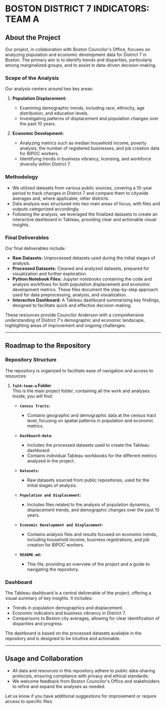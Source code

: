 # **BOSTON DISTRICT 7 INDICATORS: TEAM A**  

## **About the Project**  

Our project, in collaboration with Boston Councilor's Office, focuses on analyzing population and economic development data for District 7 in Boston. The primary aim is to identify trends and disparities, particularly among marginalized groups, and to assist in data-driven decision-making.  

### **Scope of the Analysis**  
Our analysis centers around two key areas:  
1. **Population Displacement:**  
   - Examining demographic trends, including race, ethnicity, age distribution, and education levels.  
   - Investigating patterns of displacement and population changes over the past 10 years.  

2. **Economic Development:**  
   - Analyzing metrics such as median household income, poverty analysis, the number of registered businesses, and job creation data for BIPOC workers.  
   - Identifying trends in business vibrancy, licensing, and workforce diversity within District 7.  

### **Methodology**  
- We utilized datasets from various public sources, covering a 10-year period to track changes in District 7 and compare them to citywide averages and, where applicable, other districts.  
- Data analysis was structured into two main areas of focus, with files and outputs categorized accordingly.  
- Following the analysis, we leveraged the finalized datasets to create an interactive dashboard in Tableau, providing clear and actionable visual insights.  

### **Final Deliverables**  
Our final deliverables include:  
- **Raw Datasets:** Unprocessed datasets used during the initial stages of analysis.  
- **Processed Datasets:** Cleaned and analyzed datasets, prepared for visualization and further exploration.
- **Python Notebook Files:** Jupyter notebooks containing the code and analysis workflows for both population displacement and economic development metrics. These files document the step-by-step approach used for data preprocessing, analysis, and visualization.
- **Interactive Dashboard:** A Tableau dashboard summarizing key findings, designed to facilitate quick and effective decision-making.  

These resources provide Councilor Anderson with a comprehensive understanding of District 7's demographic and economic landscape, highlighting areas of improvement and ongoing challenges.  

---

## **Roadmap to the Repository**  

### **Repository Structure**  
The repository is organized to facilitate ease of navigation and access to resources:  

1. **`fa24-team-a` Folder**  
   This is the main project folder, containing all the work and analyses. Inside, you will find:  

   - **`Census Tracts`:**  
     - Contains geographic and demographic data at the census tract level, focusing on spatial patterns in population and economic metrics.
    
   - **`Dashboard-data`:**  
     - Includes the processed datasets used to create the Tableau dashboard.
     - Contains individual Tableau workbooks for the different metrics analyzed in the project.
    
   - **`Datasets`:**  
     - Raw datasets sourced from public repositories, used for the initial stages of analysis.

   - **`Population and Displacement`:**  
     - Includes files related to the analysis of population dynamics, displacement trends, and demographic changes over the past 10 years.  

   - **`Economic Development and Displacement`:**  
     - Contains analysis files and results focused on economic trends, including household income, business registrations, and job creation for BIPOC workers.

   - **`README.md`:**  
     - This file, providing an overview of the project and a guide to navigating the repository.  

### **Dashboard**  
The Tableau dashboard is a central deliverable of the project, offering a visual summary of key insights. It includes:  
- Trends in population demographics and displacement.  
- Economic indicators and business vibrancy in District 7.  
- Comparisons to Boston city averages, allowing for clear identification of disparities and progress.  

The dashboard is based on the processed datasets available in the repository and is designed to be intuitive and actionable.  

---

## **Usage and Collaboration**  

- All data and resources in this repository adhere to public data-sharing protocols, ensuring compliance with privacy and ethical standards.  
- We welcome feedback from Boston Councilor's Office and stakeholders to refine and expand the analyses as needed.  

Let us know if you have additional suggestions for improvement or require access to specific files.  


